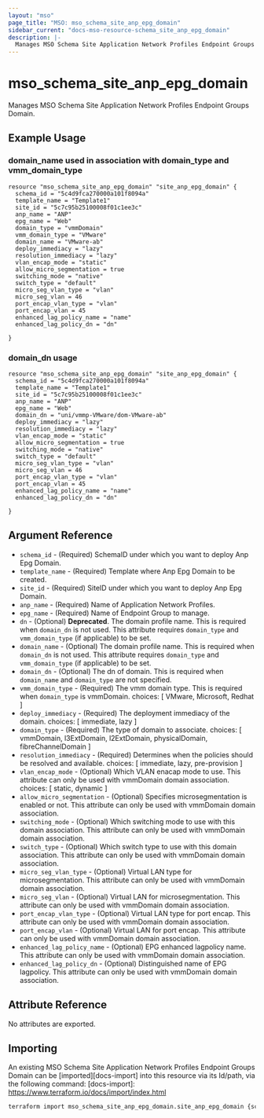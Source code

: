 ```yaml
---
layout: "mso"
page_title: "MSO: mso_schema_site_anp_epg_domain"
sidebar_current: "docs-mso-resource-schema_site_anp_epg_domain"
description: |-
  Manages MSO Schema Site Application Network Profiles Endpoint Groups Domain.
---
```


# mso_schema_site_anp_epg_domain #

Manages MSO Schema Site Application Network Profiles Endpoint Groups Domain.

## Example Usage ##

### domain_name used in association with domain_type and vmm_domain_type ###

```hcl
resource "mso_schema_site_anp_epg_domain" "site_anp_epg_domain" {
  schema_id = "5c4d9fca270000a101f8094a"
  template_name = "Template1"
  site_id = "5c7c95b25100008f01c1ee3c"
  anp_name = "ANP"
  epg_name = "Web"
  domain_type = "vmmDomain"
  vmm_domain_type = "VMware"
  domain_name = "VMware-ab"
  deploy_immediacy = "lazy"
  resolution_immediacy = "lazy"
  vlan_encap_mode = "static"
  allow_micro_segmentation = true
  switching_mode = "native"
  switch_type = "default"
  micro_seg_vlan_type = "vlan"
  micro_seg_vlan = 46
  port_encap_vlan_type = "vlan"
  port_encap_vlan = 45
  enhanced_lag_policy_name = "name"
  enhanced_lag_policy_dn = "dn"

}

```

### domain_dn usage ###

```hcl
resource "mso_schema_site_anp_epg_domain" "site_anp_epg_domain" {
  schema_id = "5c4d9fca270000a101f8094a"
  template_name = "Template1"
  site_id = "5c7c95b25100008f01c1ee3c"
  anp_name = "ANP"
  epg_name = "Web"
  domain_dn = "uni/vmmp-VMware/dom-VMware-ab"
  deploy_immediacy = "lazy"
  resolution_immediacy = "lazy"
  vlan_encap_mode = "static"
  allow_micro_segmentation = true
  switching_mode = "native"
  switch_type = "default"
  micro_seg_vlan_type = "vlan"
  micro_seg_vlan = 46
  port_encap_vlan_type = "vlan"
  port_encap_vlan = 45
  enhanced_lag_policy_name = "name"
  enhanced_lag_policy_dn = "dn"

}

```

## Argument Reference ##

* `schema_id` - (Required) SchemaID under which you want to deploy Anp Epg Domain.
* `template_name` - (Required) Template where Anp Epg Domain to be created.
* `site_id` - (Required) SiteID under which you want to deploy Anp Epg Domain.
* `anp_name` - (Required) Name of Application Network Profiles.
* `epg_name` - (Required) Name of Endpoint Group to manage.
* `dn` - (Optional) **Deprecated**. The domain profile name. This is required when `domain_dn` is not used. This attribute requires `domain_type` and `vmm_domain_type` (if applicable) to be set.
* `domain_name` - (Optional) The domain profile name. This is required when `domain_dn` is not used. This attribute requires `domain_type` and `vmm_domain_type` (if applicable) to be set.
* `domain_dn` - (Optional) The dn of domain. This is required when `domain_name` and `domain_type` are not specified.
* `vmm_domain_type` - (Required) The vmm domain type. This is required when `domain_type` is vmmDomain. choices: [ VMware, Microsoft, Redhat ]
* `deploy_immediacy` - (Required) The deployment immediacy of the domain. choices: [ immediate, lazy ]
* `domain_type` - (Required) The type of domain to associate. choices: [ vmmDomain, l3ExtDomain, l2ExtDomain, physicalDomain, fibreChannelDomain ]
* `resolution_immediacy` - (Required) Determines when the policies should be resolved and available. choices: [ immediate, lazy, pre-provision ]
* `vlan_encap_mode` - (Optional) Which VLAN enacap mode to use. This attribute can only be used with vmmDomain domain association. choices: [ static, dynamic ]
* `allow_micro_segmentation` - (Optional) Specifies microsegmentation is enabled or not. This attribute can only be used with vmmDomain domain association.
* `switching_mode` - (Optional) Which switching mode to use with this domain association. This attribute can only be used with vmmDomain domain association.
* `switch_type` - (Optional) Which switch type to use with this domain association. This attribute can only be used with vmmDomain domain association.
* `micro_seg_vlan_type` - (Optional) Virtual LAN type for microsegmentation. This attribute can only be used with vmmDomain domain association.
* `micro_seg_vlan` - (Optional) Virtual LAN for microsegmentation. This attribute can only be used with vmmDomain domain association.
* `port_encap_vlan_type` - (Optional) Virtual LAN type for port encap. This attribute can only be used with vmmDomain domain association.
* `port_encap_vlan` - (Optional) Virtual LAN for port encap. This attribute can only be used with vmmDomain domain association.
* `enhanced_lag_policy_name` - (Optional) EPG enhanced lagpolicy name. This attribute can only be used with vmmDomain domain association.
* `enhanced_lag_policy_dn` - (Optional) Distinguished name of EPG lagpolicy. This attribute can only be used with vmmDomain domain association.

## Attribute Reference ##

No attributes are exported.

## Importing ##

An existing MSO Schema Site Application Network Profiles Endpoint Groups Domain can be [imported][docs-import] into this resource via its Id/path, via the following command: [docs-import]: <https://www.terraform.io/docs/import/index.html>

```bash
terraform import mso_schema_site_anp_epg_domain.site_anp_epg_domain {schema_id}/sites/{site_id}-{template_name}/anps/{anp_name}/epgs/{epg_name}/domainDn/{domain_dn}
```

